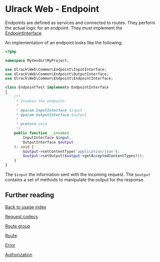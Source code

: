 # Ulrack Web - Endpoint

Endpoints are defined as services and connected to routes. They perform the
actual logic for an endpoint. They must implement the
[EndpointInterface](../../src/Common/Endpoint/EndpointInterface.php).

An implementation of an endpoint looks like the following:
```php
<?php

namespace MyVendor\MyProject;

use Ulrack\Web\Common\Endpoint\InputInterface;
use Ulrack\Web\Common\Endpoint\OutputInterface;
use Ulrack\Web\Common\Endpoint\EndpointInterface;

class EndpointTest implements EndpointInterface
{
    /**
     * Invokes the endpoint.
     *
     * @param InputInterface $input
     * @param OutputInterface $output
     *
     * @return void
     */
    public function __invoke(
        InputInterface $input,
        OutputInterface $output
    ): void {
        $output->setContentType('application/json');
        $output->setOutput($output->getAcceptedContentTypes());
    }
}
```

The `$input` the information sent with the incoming request.
The `$output` contains a set of methods to manipulate the output for the
response.

## Further reading

[Back to usage index](index.md)

[Request codecs](request-codecs.md)

[Route group](route-group.md)

[Route](route.md)

[Error](error.md)

[Authorization](authorization.md)
